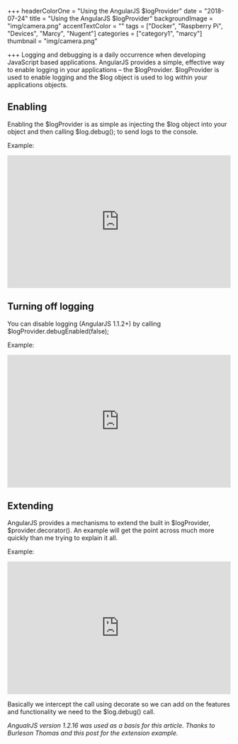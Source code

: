 +++
headerColorOne = "Using the AngularJS $logProvider"
date = "2018-07-24"
title = "Using the AngularJS $logProvider"
backgroundImage = "img/camera.png"
accentTextColor = ""
tags = ["Docker", "Raspberry Pi", "Devices", "Marcy", "Nugent"]
categories = ["category1", "marcy"]
thumbnail = "img/camera.png"

+++
Logging and debugging is a daily occurrence when developing JavaScript based applications. AngularJS provides a simple, effective way to enable logging in your applications – the $logProvider. $logProvider is used to enable logging and the $log object is used to log within your applications objects.

## Enabling

Enabling the $logProvider is as simple as injecting the $log object into your object and then calling $log.debug(); to send logs to the console.

Example:
<iframe src="http://jsfiddle.net/jccrosby/7qpzB/embedded/js,html,result" height="300" width="100%" allowfullscreen="allowfullscreen" frameborder="0"></iframe>

## Turning off logging


You can disable logging (AngularJS 1.1.2+) by calling
$logProvider.debugEnabled(false);

Example:
<iframe src="http://jsfiddle.net/jccrosby/N2B6R/embedded/js,html,result" height="300" width="100%" allowfullscreen="allowfullscreen" frameborder="0"></iframe>

## Extending

AngularJS provides a mechanisms to extend the built in $logProvider, $provider.decorator(). An example will get the point across much more quickly than me trying to explain it all.

Example:
<iframe src="http://jsfiddle.net/jccrosby/d7P5C/embedded/js,html,result" height="300" width="100%" allowfullscreen="allowfullscreen" frameborder="0"></iframe>

Basically we intercept the call using decorate so we can add on the features and functionality we need to the $log.debug() call.

*AngualrJS version 1.2.16 was used as a basis for this article.*
*Thanks to Burleson Thomas and this post for the extension example.*